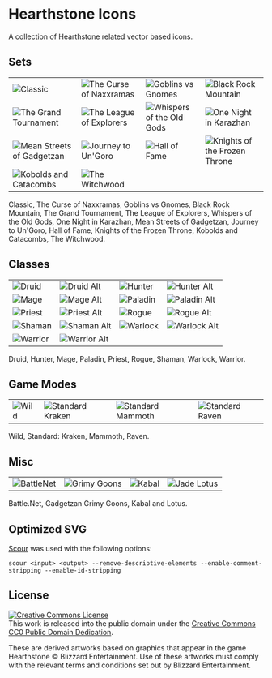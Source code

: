 # Hearthstone Icons
A collection of Hearthstone related vector based icons.

## Sets
<table>
<tr>
<td><img src="/PNG/Set_Classic.png?raw=true" alt="Classic" title="Classic" /></td>
<td><img src="/PNG/Set_Naxx.png?raw=true" alt="The Curse of Naxxramas" title="The Curse of Naxxramas" /></td>
<td><img src="/PNG/Set_GVG.png?raw=true" alt="Goblins vs Gnomes" title="Goblins vs Gnomes" /></td>
<td><img src="/PNG/Set_BRM.png?raw=true" alt="Black Rock Mountain" title="Black Rock Mountain" /></td>
</tr>
<tr>
<td><img src="/PNG/Set_TGT.png?raw=true" alt="The Grand Tournament" title="The Grand Tournament" /></td>
<td><img src="/PNG/Set_LOE.png?raw=true" alt="The League of Explorers" title="The League of Explorers" /></td>
<td><img src="/PNG/Set_OG.png?raw=true" alt="Whispers of the Old Gods" title="Whispers of the Old Gods" /></td>
<td><img src="/PNG/Set_Kara.png?raw=true" alt="One Night in Karazhan" title="One Night in Karazhan" /></td>
</tr>
<tr>
<td><img src="/PNG/Set_Gadgetzan.png?raw=true" alt="Mean Streets of Gadgetzan" title="Mean Streets of Gadgetzan" /></td>
<td><img src="/PNG/Set_Ungoro.png?raw=true" alt="Journey to Un'Goro" title="Journey to Un'Goro" /></td>
<td><img src="/PNG/Set_HOF.png?raw=true" alt="Hall of Fame" title="Hall of Fame" /></td>
<td><img src="/PNG/Set_ICC.png?raw=true" alt="Knights of the Frozen Throne" title="Knights of the Frozen Throne" /></td>
</tr>
<tr>
<td><img src="/PNG/Set_LOOT.png?raw=true" alt="Kobolds and Catacombs" title="Kobolds and Catacombs" /></td>
<td><img src="/PNG/Set_WOOD.png?raw=true" alt="The Witchwood" title="The Witchwood" /></td>
</tr>
</table>

Classic, The Curse of Naxxramas, Goblins vs Gnomes, Black Rock Mountain, The Grand Tournament, The League of Explorers, Whispers of the Old Gods, One Night in Karazhan, Mean Streets of Gadgetzan, Journey to Un'Goro, Hall of Fame, Knights of the Frozen Throne, Kobolds and Catacombs, The Witchwood.

## Classes
<table>
<tr>
<td><img src="/PNG/Class_Druid.png?raw=true" alt="Druid" title="Druid" /></td>
<td><img src="/PNG/Class_Druid_Alt.png?raw=true" alt="Druid Alt" title="Druid Alt" /></td>
<td><img src="/PNG/Class_Hunter.png?raw=true" alt="Hunter" title="Hunter" /></td>
<td><img src="/PNG/Class_Hunter_Alt.png?raw=true" alt="Hunter Alt" title="Hunter Alt" /></td>
</tr>
<tr>
<td><img src="/PNG/Class_Mage.png?raw=true" alt="Mage" title="Mage" /></td>
<td><img src="/PNG/Class_Mage_Alt.png?raw=true" alt="Mage Alt" title="Mage Alt" /></td>
<td><img src="/PNG/Class_Paladin.png?raw=true" alt="Paladin" title="Paladin" /></td>
<td><img src="/PNG/Class_Paladin_Alt.png?raw=true" alt="Paladin Alt" title="Paladin Alt" /></td>
</tr>
<tr>
<td><img src="/PNG/Class_Priest.png?raw=true" alt="Priest" title="Priest" /></td>
<td><img src="/PNG/Class_Priest_Alt.png?raw=true" alt="Priest Alt" title="Priest Alt" /></td>
<td><img src="/PNG/Class_Rogue.png?raw=true" alt="Rogue" title="Rogue" /></td>
<td><img src="/PNG/Class_Rogue_Alt.png?raw=true" alt="Rogue Alt" title="Rogue Alt" /></td>
</tr>
<tr>
<td><img src="/PNG/Class_Shaman.png?raw=true" alt="Shaman" title="Shaman" /></td>
<td><img src="/PNG/Class_Shaman_Alt.png?raw=true" alt="Shaman Alt" title="Shaman Alt" /></td>
<td><img src="/PNG/Class_Warlock.png?raw=true" alt="Warlock" title="Warlock" /></td>
<td><img src="/PNG/Class_Warlock_Alt.png?raw=true" alt="Warlock Alt" title="Warlock Alt" /></td>
</tr>
<tr>
<td><img src="/PNG/Class_Warrior.png?raw=true" alt="Warrior" title="Warrior" /></td>
<td><img src="/PNG/Class_Warrior_Alt.png?raw=true" alt="Warrior Alt" title="Warrior Alt" /></td>
</tr>
</table>

Druid, Hunter, Mage, Paladin, Priest, Rogue, Shaman, Warlock, Warrior.

## Game Modes
<table>
<tr>
<td><img src="/PNG/Mode_Wild.png?raw=true" alt="Wild" title="Wild" /></td>
<td><img src="/PNG/Mode_Standard_Kraken.png?raw=true" alt="Standard Kraken" title="Standard Kraken" /></td>
<td><img src="/PNG/Mode_Standard_Mammoth.png?raw=true" alt="Standard Mammoth" title="Standard Mammoth" /></td>
<td><img src="/PNG/Mode_Standard_Raven.png?raw=true" alt="Standard Raven" title="Standard Raven" /></td>
</tr>
</table>

Wild, Standard: Kraken, Mammoth, Raven.

## Misc
<table>
<tr>
<td><img src="/PNG/Misc_BattleNet.png?raw=true" alt="BattleNet" title="BattleNet" /></td>
<td><img src="/PNG/Misc_Gadgetzan_GrimyGoons.png?raw=true" alt="Grimy Goons" title="Grimy Goons" /></td>
<td><img src="/PNG/Misc_Gadgetzan_Kabal.png?raw=true" alt="Kabal" title="Kabal" /></td>
<td><img src="/PNG/Misc_Gadgetzan_Lotus.png?raw=true" alt="Jade Lotus" title="Jade Lotus" /></td>
</tr>
</table>
Battle.Net, Gadgetzan Grimy Goons, Kabal and Lotus.

## Optimized SVG
[Scour](https://github.com/scour-project/scour) was used with the following options:
```
scour <input> <output> --remove-descriptive-elements --enable-comment-stripping --enable-id-stripping
```

<!--
## Converting SVG to XAML
To use SVG files in XAML they need to follow Microsoft's format. The following steps may be entirely disgusting, but do produce a perfect result.

1. Open the SVG file in Internet Explorer.
- Print the page, choosing the *Microsoft XPS Document Writer* (or similarly named device) and save the resulting file.
- Open the XPS file with 7Zip or equivalent file archive tool, and extract the contents.
- Find the file `Documents\Pages1.fpage` in the extracted directory tree, and open it in a text editor.
- Depending on the SVG you may need to copy the whole `<Canvas>` element or just a single `<Path>` element.
- Copy the XAML elements into your application.
-->

## License

<a rel="license" href="https://creativecommons.org/publicdomain/zero/1.0/">
	<img alt="Creative Commons License" style="border-width:0" src="https://licensebuttons.net/p/zero/1.0/88x31.png" />
</a>
<br />This work is released into the public domain under the <a rel="license" href="https://creativecommons.org/publicdomain/zero/1.0/">Creative Commons CC0 Public Domain Dedication</a>.

These are derived artworks based on graphics that appear in the game Hearthstone &copy; Blizzard Entertainment. Use of these artworks must comply with the relevant terms and conditions set out by Blizzard Entertainment.

